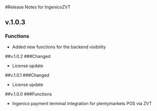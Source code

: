 #Release Notes for IngenicoZVT

## v.1.0.3
### Functions
-  Added new functions for the backend visibility

##v.1.0.2
###Changed
- License update

##v.1.0.1
###Changed
- License update

##v.1.0.0
###Functions
- Ingenico payment terminal integration for plentymarkets POS via ZVT 
